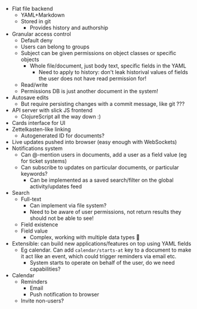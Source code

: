 * Flat file backend
  * YAML+Markdown
  * Stored in git
    * Provides history and authorship
* Granular access control
  * Default deny
  * Users can belong to groups
  * Subject can be given permissions on object classes or specific objects
    * Whole file/document, just body text, specific fields in the YAML
      * Need to apply to history: don't leak historival values of fields the user does not have read permission for!
  * Read/write
  * Permissions DB is just another document in the system!
* Autosave edits
  * But require persisting changes with a commit message, like git ???
* API server with slick JS frontend
  * ClojureScript all the way down :)
* Cards interface for UI
* Zettelkasten-like linking
  * Autogenerated ID for documents?
* Live updates pushed into browser (easy enough with WebSockets)
* Notifications system
  * Can @-mention users in documents, add a user as a field value (eg for ticket systems)
  * Can subscribe to updates on particular documents, or particular keywords?
    * Can be implemented as a saved search/filter on the global activity/updates feed
* Search
  * Full-text
    * Can implement via file system?
    * Need to be aware of user permissions, not return results they should not be able to see!
  * Field existence
  * Field value
    * Complex, working with multiple data types :thinking:
* Extensible: can build new applications/features on top using YAML fields
  * Eg calendar. Can add `calendar/starts-at` key to a document to make it act like an event, which could trigger reminders via email etc.
    * System starts to operate on behalf of the user, do we need capabilities?
* Calendar
  * Reminders
    * Email
    * Push notification to browser
  * Invite non-users?

